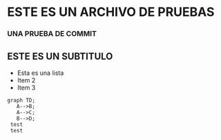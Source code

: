 # ESTE ES UN ARCHIVO DE PRUEBAS

### UNA PRUEBA DE COMMIT


## ESTE ES UN SUBTITULO
 - Esta es una lista
 - Item 2
 - Item 3

 ```mermaid
 graph TD;
    A-->B;
    A-->C;
    B-->D;
  test
  test
```
